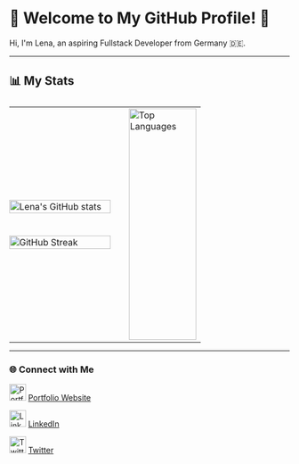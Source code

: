 # 🌟 Welcome to My GitHub Profile! 🌟

Hi, I'm Lena, an aspiring Fullstack Developer from Germany 🇩🇪.  

---

## 📊 My Stats

<div align="center">
    <table style="width: 100%; max-width: 800px; margin: auto; border-collapse: collapse; border: none; display: flex; align-items: stretch;">
        <tr style="display: flex; width: 100%;  display: flex
;
    flex-direction: row;
    align-items: center;
    gap: 25px;">
            <!-- Linker Container: GitHub Stats und GitHub Streaks -->
            <td style="flex: 3; display: flex; flex-direction: column; gap: 20px; border: none; padding: 0;">
                <div style="margin-bottom: 20px; flex: 1;">
                    <img src="https://github-readme-stats.vercel.app/api?username=Lenam0n&show_icons=true&theme=material-palenight" alt="Lena's GitHub stats" width="100%">
                </div>
                <div style="flex: 1;">
                    <img src="https://streak-stats.demolab.com?user=Lenam0n&theme=material-palenight&date_format=M%20j%5B%2C%20Y%5D&mode=weekly" alt="GitHub Streak" width="100%">
                </div>
            </td>
            <!-- Rechter Container: Top Languages -->
            <td style="flex: 2; border: none; display: flex; align-items: center; justify-content: center;">
                <img src="https://github-readme-stats.vercel.app/api/top-langs/?username=Lenam0n&langs_count=8&theme=material-palenight&hide=Shaderlab,HLSL,HTML,CSS" alt="Top Languages" style="max-height: 100%; width: 100%;     height: 415px;">
            </td>
        </tr>
    </table>
</div>

---

### 🌐 Connect with Me
<div >
    <p>
        <img src="https://img.icons8.com/ios-filled/50/000000/web-design.png" alt="Portfolio Icon" width="30px" />
        <a href="https://lenam0n.net" target="_blank">Portfolio Website</a>
    </p>
    <p>
        <img src="https://img.icons8.com/ios-filled/50/0077b5/linkedin.png" alt="LinkedIn Icon" width="30px" />
        <a href="https://www.linkedin.com/in/lenam0n/" target="_blank">LinkedIn</a>
    </p>
    <p>
        <img src="https://img.icons8.com/ios-filled/50/1da1f2/twitter.png" alt="Twitter Icon" width="30px" />
        <a href="https://x.com/Lenam0n" target="_blank">Twitter</a>
    </p>
</div>
